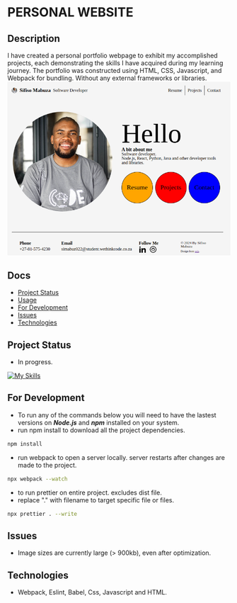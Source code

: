# PERSONAL WEBSITE

## Description

I have created a personal portfolio webpage to exhibit my accomplished projects, each demonstrating the skills I have acquired during my learning journey. The portfolio was constructed using HTML, CSS, Javascript, and Webpack for bundling. Without any external frameworks or libraries.
![homepage](/src/asserts/images/Screenshot_from_2024-03-19_22-00-14.png)

## Docs

- [Project Status](#project-status)
- [Usage](#usage)
- [For Development](#for-development)
- [Issues](#issues)
- [Technologies](#technologies)

## Project Status

- In progress.

[![My Skills](https://skillicons.dev/icons?i=js,html,css,webpack)](https://skillicons.dev)

## For Development

- To run any of the commands below you will need to have the lastest versions on **_Node.js_** and **_npm_** installed on your system.
- run npm install to download all the project dependencies.

```bash
npm install
```

- run webpack to open a server locally. server restarts after changes are made to the project.

```bash
npx webpack --watch
```

- to run prettier on entire project. excludes dist file.
- replace "." with filename to target specific file or files.
```bash
npx prettier . --write
```

## Issues

- Image sizes are currently large (> 900kb), even after optimization.

## Technologies

- Webpack, Eslint, Babel, Css, Javascript and HTML.
